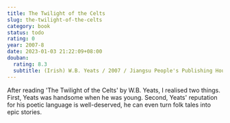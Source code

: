 ```yaml
---
title: The Twilight of the Celts
slug: the-twilight-of-the-celts
category: book
status: todo
rating: 0
year: 2007-8
date: 2023-01-03 21:22:09+08:00
douban:
  rating: 8.3
  subtitle: (Irish) W.B. Yeats / 2007 / Jiangsu People's Publishing House
---
```


After reading 'The Twilight of the Celts' by W.B. Yeats, I realised two things. First, Yeats was handsome when he was young. Second, Yeats' reputation for his poetic language is well-deserved, he can even turn folk tales into epic stories.
